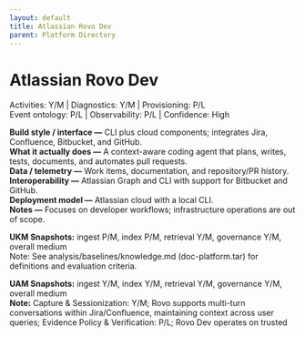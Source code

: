```yaml
---
layout: default
title: Atlassian Rovo Dev
parent: Platform Directory
---
```


# Atlassian Rovo Dev

Activities: Y/M | Diagnostics: Y/M | Provisioning: P/L  <br>
Event ontology: P/L | Observability: P/L | Confidence: High

**Build style / interface —** CLI plus cloud components; integrates Jira, Confluence, Bitbucket, and GitHub.  
**What it actually does —** A context-aware coding agent that plans, writes, tests, documents, and automates pull requests.  
**Data / telemetry —** Work items, documentation, and repository/PR history.  
**Interoperability —** Atlassian Graph and CLI with support for Bitbucket and GitHub.  
**Deployment model —** Atlassian cloud with a local CLI.  
**Notes —** Focuses on developer workflows; infrastructure operations are out of scope.

**UKM Snapshots:**
ingest P/M, index P/M, retrieval Y/M, governance Y/M, overall medium  <br>
Note: See analysis/baselines/knowledge.md (doc-platform.tar) for definitions and evaluation criteria.







**UAM Snapshots:**
ingest Y/M, index Y/M, retrieval Y/M, governance Y/M, overall medium  <br>
**Note:** Capture & Sessionization: Y/M; Rovo supports multi-turn conversations within Jira/Confluence, maintaining context across user queries; Evidence Policy & Verification: P/L; Rovo Dev operates on trusted

